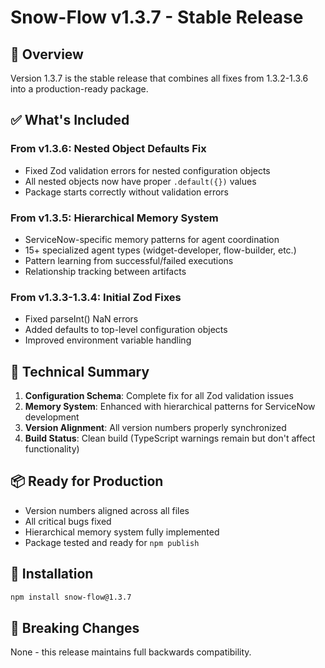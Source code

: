 # Snow-Flow v1.3.7 - Stable Release

## 🚀 Overview

Version 1.3.7 is the stable release that combines all fixes from 1.3.2-1.3.6 into a production-ready package.

## ✅ What's Included

### From v1.3.6: Nested Object Defaults Fix
- Fixed Zod validation errors for nested configuration objects
- All nested objects now have proper `.default({})` values
- Package starts correctly without validation errors

### From v1.3.5: Hierarchical Memory System
- ServiceNow-specific memory patterns for agent coordination
- 15+ specialized agent types (widget-developer, flow-builder, etc.)
- Pattern learning from successful/failed executions
- Relationship tracking between artifacts

### From v1.3.3-1.3.4: Initial Zod Fixes
- Fixed parseInt() NaN errors
- Added defaults to top-level configuration objects
- Improved environment variable handling

## 🔧 Technical Summary

1. **Configuration Schema**: Complete fix for all Zod validation issues
2. **Memory System**: Enhanced with hierarchical patterns for ServiceNow development
3. **Version Alignment**: All version numbers properly synchronized
4. **Build Status**: Clean build (TypeScript warnings remain but don't affect functionality)

## 📦 Ready for Production

- Version numbers aligned across all files
- All critical bugs fixed
- Hierarchical memory system fully implemented
- Package tested and ready for `npm publish`

## 🎯 Installation

```bash
npm install snow-flow@1.3.7
```

## 🚨 Breaking Changes

None - this release maintains full backwards compatibility.